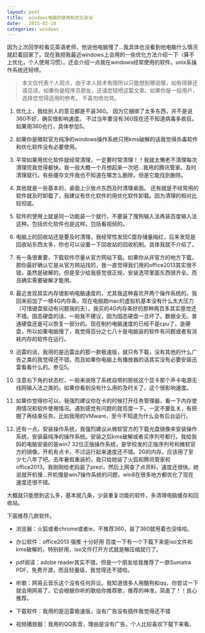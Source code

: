 ```yaml
---
layout: post
title:  windows电脑的使用和优化杂谈
date:   2015-02-10
categories: windows
---
```


因为上次回学校看见英语老师，他说他电脑慢了...我具体也没看到他电脑什么情况就赶着回家了。现在我把我最近windows上会用的一些优化方法介绍一下（算不上优化，个人使用习惯）。还会介绍一点我在windows经常使用的软件。unix系操作系统还轻喷。


> 本文仅代表个人观点，由于本人技术有限所以只能想到哪说哪，如有得罪还请见谅。如果你是程序员朋友，还请您轻喷这篇文章。如果你是一般用户，选择您觉得适用的参考。
不喜勿喷勿骂。

1. 优化上，我给别人的意见都是不装360。
因为它捆绑了太多东西，并不是说360不好，确实很影响速度。
不过当年要没有360现在还不知道病毒多疯狂。
如果用360也行，具体参加5。

2. 如果你是微软官方纯净的windows操作系统只用kms破解的话我觉得杀毒软件和优化软件没有必要使用。

3. 平常如果用优化软件就经常清理，一定要时常清理！！我就太懒老不清理每次清理完我觉得都快。我一般大概一个月想起来一次吧...我用的腾讯管家。及时清理就行。有些缓存文件我也不知道在哪怎么删除，但是它能找到删除。

4. 其他就是一些基本的，桌面上少放点东西及时清理桌面。
还有就是不经常用的软件就及时卸载了，我建议有优化软件的用优化软件卸载。因为清理的相对比较彻底。

5. 软件的使用上就是同一功能装一个就行，不要装了搜狗输入法再装百度输入法这种。包括优化软件也是这样。包括看视频的。

6. 电脑上的回收站还是要及时清理，我经常性发现C盘存储量飚红，后来发现是回收站东西太多，你也可以设置一下回收站的回收机制。具体我就不介绍了。

7. 有一条很重要，下载软件尽量从官方网站下载。如果你从非官方的地方下载，那你最好确认它是从官方网站找的，我一直觉得我们用的office2013其实很不错，虽然是破解的。但是至少给我感觉很正规，安装选项里面东西很齐全。而且确实需要破解才能用。

8. 最近发现其实内存很影响电脑速度的，尤其我这种喜欢开两个操作系统的。我回来前加了一根4G内存条，现在电脑跑mac的虚拟机基本没有什么太大压力（可惜键盘驱动有问题我的天）。我买的4G内存条好的那种两百多其实感觉还不错。固态硬盘的话，一般我不建议，因为固态硬盘一旦坏了，数据全无。普通硬盘还是可以恢复一部分的。现在制约电脑速度的已经不是cpu了，是硬盘，所以如果电脑慢了，我觉得百分之七八十是电脑装的软件有问题或者有消耗内存的软件在运行。

9. 迅雷的话，我用的是迅雷出的那一款极速版，就只有下载，没有其他的什么广告之类的我觉得还不错。而且如果你电脑上有播放器的话其实没有必要安装迅雷看看什么的。参见5。

10. 注意右下角的状态栏，一般来说除了系统自带的那些这个显卡那个声卡电源无线网输入法之类的。如果你看到没有什么用的及时关了，这个很影响速度。

11. 如果你觉得你可以，我强烈建议你在卡的时候打开任务管理器，看一下内存使用情况和软件使用情况。遇到感觉有问题的就百度一下。一定不要乱关，有把握了再结束任务。比如我用的VMware，至今不知道为什么会有后台运行。

12. 还有一点。安装操作系统，我强烈建议从微软官方的下载光盘镜像来安装操作系统，安装最纯净的操作系统。安装之后kms破解或者买序列号都行。我给我妈的电脑安装的是win7 32位正版操作系统，是学校发的正版序列号和微软官方的镜像。开机有点卡，不过运行起来速度还不错。2G的内存。应该用了至少七八年了吧。去年暑假重装的，我只给她装了火狐和腾讯管家和office2013。我刚刚给老妈装了prezi，然后上网查了点资料，速度还很快。她说就开机慢...开机慢是win7操作系统的问题，win8在很多地方都优化了现在速度还很不错。

大概就只能想到这么多，基本就几条，少装重复功能的软件，多清理电脑缓存和回收站。

下面推荐几款软件。

* 浏览器：火狐或者chrome或者ie，不推荐360，装了360就用着也没啥哈。

* 办公软件：office2013 强推 十分好用 百度一下有一个下载下来是iso文件和kms破解的，特别好用，iso文件打开方式就是解压缩就行了。

* pdf阅读：adobe reader其实不错，但是一个朋友给我推荐了一款Sumatra PDF，免费开源，而且轻量级，我觉得还不错哈。

* 听歌：网易云音乐这个没有任何异议。我知道很多人用酷狗和qq，你尝试一下就会用网易了，它会根据你听的歌给你推荐歌，推荐的神准，简直了！！良心推荐。

* 下载软件：我用的是迅雷极速版，没有广告没有插件我觉得还不错

* 视频播放器：我用的QQ影音，理由是没有广告，个人比较喜欢下载下来看。

